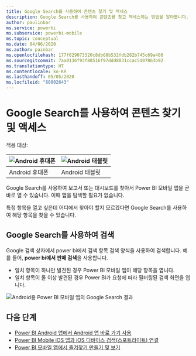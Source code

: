 ```yaml
---
title: Google Search를 사용하여 콘텐츠 찾기 및 액세스
description: Google Search를 사용하여 콘텐츠를 찾고 액세스하는 방법을 알아봅니다.
author: paulinbar
ms.service: powerbi
ms.subservice: powerbi-mobile
ms.topic: conceptual
ms.date: 04/06/2020
ms.author: painbar
ms.openlocfilehash: 177f029073320c8db68b532fdb282b745c69a408
ms.sourcegitcommit: 7aa0136f93f88516f97ddd8031ccac5d07863b92
ms.translationtype: HT
ms.contentlocale: ko-KR
ms.lasthandoff: 05/05/2020
ms.locfileid: "80802643"
---
```

# <a name="find-and-access-your-content-with-google-search"></a>Google Search를 사용하여 콘텐츠 찾기 및 액세스

적용 대상:

| ![Android 휴대폰](./media/mobile-app-find-access-google-search/android-logo-40-px.png) | ![Android 태블릿](./media/mobile-app-find-access-google-search/android-logo-40-px.png) |
|:--- |:--- |
| Android 휴대폰 |Android 태블릿 |

Google Search를 사용하여 보고서 또는 대시보드를 찾아서 Power BI 모바일 앱을 곧바로 열 수 있습니다. 이때 앱을 탐색할 필요가 없습니다.

특정 항목을 열고 싶은데 어디에서 찾아야 할지 모르겠다면 Google Search를 사용하여 해당 항목을 찾을 수 있습니다.

## <a name="search-using-google-search"></a>Google Search를 사용하여 검색

Google 검색 상자에서 power bi에서 검색 항목 검색 양식을 사용하여 검색합니다. 예를 들어, **power bi에서 판매 검색**을 사용합니다.

* 일치 항목이 하나만 발견된 경우 Power BI 모바일 앱이 해당 항목을 엽니다.
* 일치 항목이 둘 이상 발견된 경우 Power BI가 요청에 따라 필터링된 검색 화면을 엽니다.

![Android용 Power BI 모바일 앱의 Google Search 결과](media/mobile-app-find-access-google-search/mobile-google-search.png)

## <a name="next-steps"></a>다음 단계
* [Power BI Android 앱에서 Android 앱 바로 가기 사용](mobile-app-quick-access-shortcuts.md)
* [Power BI Mobile iOS 앱과 iOS 디바이스 검색(스포트라이트) 연결](mobile-apps-ios-search-integration.md)
* [Power BI 모바일 앱에서 즐겨찾기 만들기 및 보기](mobile-apps-favorites.md)
